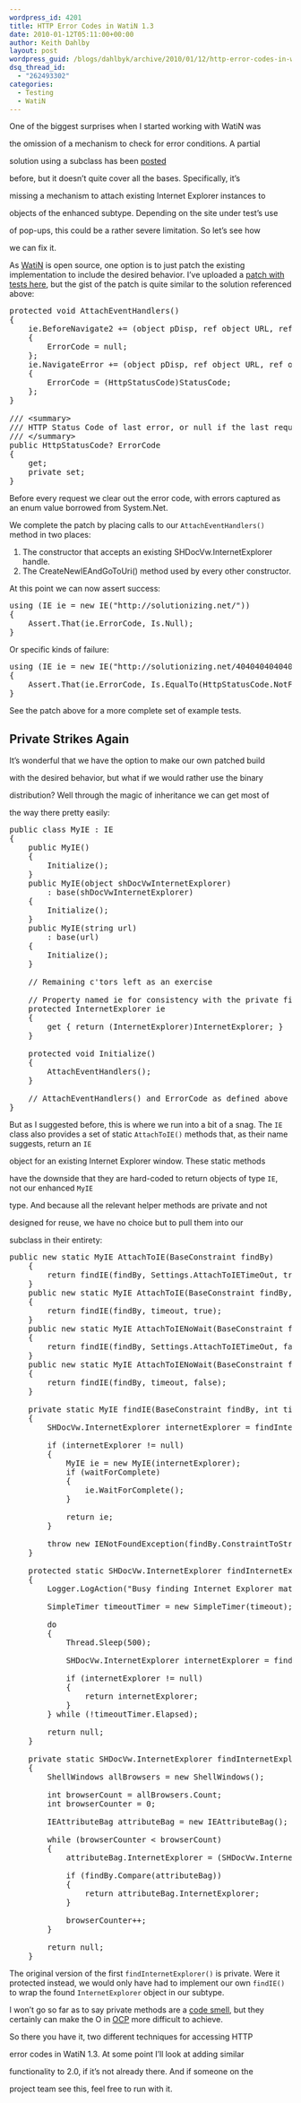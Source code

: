 ```yaml
---
wordpress_id: 4201
title: HTTP Error Codes in WatiN 1.3
date: 2010-01-12T05:11:00+00:00
author: Keith Dahlby
layout: post
wordpress_guid: /blogs/dahlbyk/archive/2010/01/12/http-error-codes-in-watin-1-3.aspx
dsq_thread_id:
  - "262493302"
categories:
  - Testing
  - WatiN
---
```

One of the biggest surprises when I started working with WatiN was
  
the omission of a mechanism to check for error conditions. A partial
  
solution using a subclass has been [posted](http://www.bryancook.net/2008/07/catching-server-errors-with-watin-redux.html "Catching server errors with WatiN: redux")
  
before, but it doesn&#8217;t quite cover all the bases. Specifically, it&#8217;s
  
missing a mechanism to attach existing Internet Explorer instances to
  
objects of the enhanced subtype. Depending on the site under test&#8217;s use
  
of pop-ups, this could be a rather severe limitation. So let&#8217;s see how
  
we can fix it.

As [WatiN](http://watin.sourceforge.net/) is open source, one option is to just patch the existing implementation to include the desired behavior. I&#8217;ve uploaded a [patch with tests here](http://gist.github.com/274920 "gist: WatiN 1.3.1 - HTTP ErrorCode.patch"), but the gist of the patch is quite similar to the solution referenced above:

<pre>protected void AttachEventHandlers()<br />{<br />    ie.BeforeNavigate2 += (object pDisp, ref object URL, ref object Flags, ref object TargetFrameName, ref object PostData, ref object Headers, ref bool Cancel) =&gt;<br />    {<br />        ErrorCode = null;<br />    };<br />    ie.NavigateError += (object pDisp, ref object URL, ref object Frame, ref object StatusCode, ref bool Cancel) =&gt;<br />    {<br />        ErrorCode = (HttpStatusCode)StatusCode;<br />    };<br />}<br /><br />/// &lt;summary&gt;<br />/// HTTP Status Code of last error, or null if the last request was successful<br />/// &lt;/summary&gt;<br />public HttpStatusCode? ErrorCode<br />{<br />    get;<br />    private set;<br />}<br /></pre>

Before every request we clear out the error code, with errors captured as an enum value borrowed from System.Net.

We complete the patch by placing calls to our `AttachEventHandlers()` method in two places:

  1. The constructor that accepts an existing SHDocVw.InternetExplorer handle.
  2. The CreateNewIEAndGoToUri() method used by every other constructor.

At this point we can now assert success:

<pre>using (IE ie = new IE("http://solutionizing.net/"))<br />{<br />    Assert.That(ie.ErrorCode, Is.Null);<br />}</pre>

Or specific kinds of failure:

<pre>using (IE ie = new IE("http://solutionizing.net/4040404040404"))<br />{<br />    Assert.That(ie.ErrorCode, Is.EqualTo(HttpStatusCode.NotFound));<br />}</pre>

See the patch above for a more complete set of example tests.

## Private Strikes Again

It&#8217;s wonderful that we have the option to make our own patched build
  
with the desired behavior, but what if we would rather use the binary
  
distribution? Well through the magic of inheritance we can get most of
  
the way there pretty easily:

<pre>public class MyIE : IE<br />{<br />    public MyIE()<br />    {<br />        Initialize();<br />    }<br />    public MyIE(object shDocVwInternetExplorer)<br />        : base(shDocVwInternetExplorer)<br />    {<br />        Initialize();<br />    }<br />    public MyIE(string url)<br />        : base(url)<br />    {<br />        Initialize();<br />    }<br /><br />    // Remaining c'tors left as an exercise<br /><br />    // Property named ie for consistency with the private field in the parent<br />    protected InternetExplorer ie<br />    {<br />        get { return (InternetExplorer)InternetExplorer; }<br />    }<br /><br />    protected void Initialize()<br />    {<br />        AttachEventHandlers();<br />    }<br /><br />    // AttachEventHandlers() and ErrorCode as defined above<br />}<br /></pre>

But as I suggested before, this is where we run into a bit of a snag. The `IE` class also provides a set of static `AttachToIE()` methods that, as their name suggests, return an `IE`
  
object for an existing Internet Explorer window. These static methods
  
have the downside that they are hard-coded to return objects of type `IE`, not our enhanced `MyIE`
  
type. And because all the relevant helper methods are private and not
  
designed for reuse, we have no choice but to pull them into our
  
subclass in their entirety:

<pre>public new static MyIE AttachToIE(BaseConstraint findBy)<br />    {<br />        return findIE(findBy, Settings.AttachToIETimeOut, true);<br />    }<br />    public new static MyIE AttachToIE(BaseConstraint findBy, int timeout)<br />    {<br />        return findIE(findBy, timeout, true);<br />    }<br />    public new static MyIE AttachToIENoWait(BaseConstraint findBy)<br />    {<br />        return findIE(findBy, Settings.AttachToIETimeOut, false);<br />    }<br />    public new static MyIE AttachToIENoWait(BaseConstraint findBy, int timeout)<br />    {<br />        return findIE(findBy, timeout, false);<br />    }<br /><br />    private static MyIE findIE(BaseConstraint findBy, int timeout, bool waitForComplete)<br />    {<br />        SHDocVw.InternetExplorer internetExplorer = findInternetExplorer(findBy, timeout);<br /><br />        if (internetExplorer != null)<br />        {<br />            MyIE ie = new MyIE(internetExplorer);<br />            if (waitForComplete)<br />            {<br />                ie.WaitForComplete();<br />            }<br /><br />            return ie;<br />        }<br /><br />        throw new IENotFoundException(findBy.ConstraintToString(), timeout);<br />    }<br /><br />    protected static SHDocVw.InternetExplorer findInternetExplorer(BaseConstraint findBy, int timeout)<br />    {<br />        Logger.LogAction("Busy finding Internet Explorer matching constriant " + findBy.ConstraintToString());<br /><br />        SimpleTimer timeoutTimer = new SimpleTimer(timeout);<br /><br />        do<br />        {<br />            Thread.Sleep(500);<br /><br />            SHDocVw.InternetExplorer internetExplorer = findInternetExplorer(findBy);<br /><br />            if (internetExplorer != null)<br />            {<br />                return internetExplorer;<br />            }<br />        } while (!timeoutTimer.Elapsed);<br /><br />        return null;<br />    }<br /><br />    private static SHDocVw.InternetExplorer findInternetExplorer(BaseConstraint findBy)<br />    {<br />        ShellWindows allBrowsers = new ShellWindows();<br /><br />        int browserCount = allBrowsers.Count;<br />        int browserCounter = 0;<br /><br />        IEAttributeBag attributeBag = new IEAttributeBag();<br /><br />        while (browserCounter &lt; browserCount)<br />        {<br />            attributeBag.InternetExplorer = (SHDocVw.InternetExplorer) allBrowsers.Item(browserCounter);<br /><br />            if (findBy.Compare(attributeBag))<br />            {<br />                return attributeBag.InternetExplorer;<br />            }<br /><br />            browserCounter++;<br />        }<br /><br />        return null;<br />    }<br /></pre>

The original version of the first `findInternetExplorer()` is private. Were it protected instead, we would only have had to implement our own `findIE()` to wrap the found `InternetExplorer` object in our subtype.

I won&#8217;t go so far as to say private methods are a [code smell](http://kent.spillner.org/blog/work/2009/11/12/private-methods-stink.html "Private Methods are a Code Smell"), but they certainly can make the O in [OCP](http://en.wikipedia.org/wiki/Open/closed_principle "Open/Closed Principle") more difficult to achieve.

So there you have it, two different techniques for accessing HTTP
  
error codes in WatiN 1.3. At some point I&#8217;ll look at adding similar
  
functionality to 2.0, if it&#8217;s not already there. And if someone on the
  
project team see this, feel free to run with it.